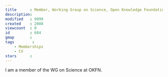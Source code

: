 ```yaml
---
title      : Member, Working Group on Science, Open Knowledge Foundation (OKFN)
description: 
modified   : 9999
created    : 2008
viewcount  : 0
id         : 684
gmap       : 
tags        :
    - Memberships
    - CV
stars      : 
---
```


I am a member of the WG on Science at OKFN.
